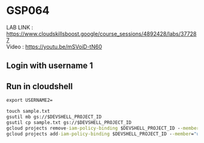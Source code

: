 # GSP064

LAB LINK : https://www.cloudskillsboost.google/course_sessions/4892428/labs/377287 \
Video : https://youtu.be/mSVoiD-tN60

## Login with username 1

## Run in cloudshell

```cmd
export USERNAME2=
```

```cmd
touch sample.txt
gsutil mb gs://$DEVSHELL_PROJECT_ID
gsutil cp sample.txt gs://$DEVSHELL_PROJECT_ID
gcloud projects remove-iam-policy-binding $DEVSHELL_PROJECT_ID --member="user:$USERNAME2" --role="roles/viewer"
gcloud projects add-iam-policy-binding $DEVSHELL_PROJECT_ID --member="user:$USERNAME2" --role="roles/storage.objectViewer"
```
